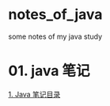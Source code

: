 # notes_of_java
some notes of my java study

# 01. java 笔记
<a href="https://github.com/leon9dragon/notes_of_java/tree/master/01.java_notes">1. Java 笔记目录</a>

